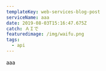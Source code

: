 ```yaml
---
templateKey: web-services-blog-post
serviceName: aaa
date: 2019-08-03T15:16:47.675Z
catch: ＡＩで
featuredimage: /img/waifu.png
tags:
  - api
---
```

aaa
